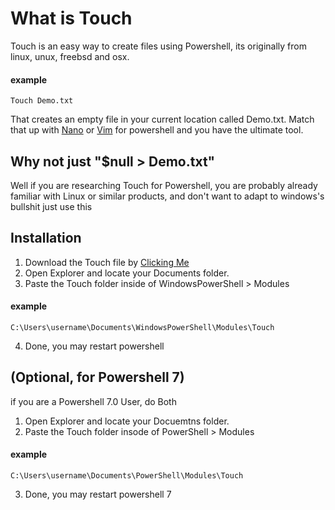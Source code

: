 # What is Touch
Touch is an easy way to create files using Powershell, its originally from linux, unux, freebsd and osx.

#### example

```
Touch Demo.txt
```
That creates an empty file in your current location called Demo.txt. Match that up with [Nano](https://scoop.sh/#/apps?q=nano&s=0&d=1&o=true) or [Vim](https://www.vim.org/download.php) for powershell and you have the ultimate tool.


## Why not just "$null > Demo.txt"
Well if you are researching Touch for Powershell, you are probably already familiar with Linux or similar products, and don't want to adapt to windows's bullshit just use this

## Installation

1. Download the Touch file by [Clicking Me](https://github.com/OlaYZen/Touch-Psm1/archive/refs/heads/master.zip)
2. Open Explorer and locate your Documents folder.
3. Paste the Touch folder inside of WindowsPowerShell > Modules

#### example

```
C:\Users\username\Documents\WindowsPowerShell\Modules\Touch
```

4. Done, you may restart powershell

## (Optional, for Powershell 7)
if you are a Powershell 7.0 User, do Both

1. Open Explorer and locate your Docuemtns folder.
2. Paste the Touch folder insode of PowerShell >  Modules

#### example

```
C:\Users\username\Documents\PowerShell\Modules\Touch
```

3. Done, you may restart powershell 7
